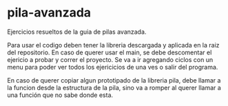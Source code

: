 # pila-avanzada
Ejercicios resueltos de la guia de pilas avanzada.

Para usar el codigo deben tener la libreria descargada y aplicada en la raiz del repositorio. En caso de querer usar el main, se debe descomentar el ejericio a probar y 
correr el proyecto. Se va a ir agregando ciclos con un menu para poder ver todos los ejericicios de una ves o salir del programa.

En caso de querer copiar algun prototipado de la libreria pila, debe llamar a la funcion desde la estructura de la pila, sino va a romper al querer llamar a una función 
que no sabe donde esta.
